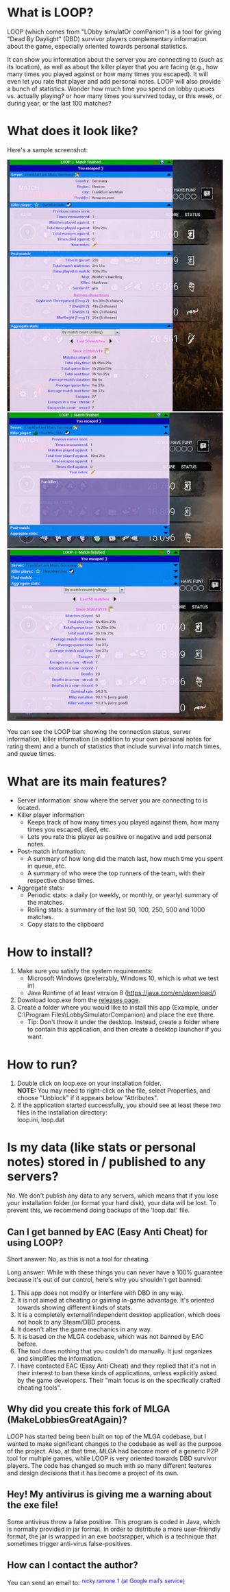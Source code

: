 # What is LOOP?

LOOP (which comes from "LObby simulatOr comPanion") is a tool for giving "Dead By Daylight" (DBD) survivor players 
complementary information about the game, especially oriented towards personal statistics.

It can show you information about the server you are connecting to (such as its location), as well as 
about the killer player that you are facing (e.g., how many times you played against or how many times you escaped). 
It will even let you rate that player and add personal notes.
LOOP will also provide a bunch of statistics. Wonder how much time you spend on lobby queues vs. 
actually playing? or how many times you survived today, or this week, or during year, or the last 100 matches? 


# What does it look like?
Here's a sample screenshot:

![](docs/images/sample_1.png)
![](docs/images/sample_2.png)
![](docs/images/sample_3.png)

You can see the LOOP bar showing the connection status, server information, killer information (in addition to your
own personal notes for rating them) and a bunch of statistics that include survival info match times, and queue times. 


# What are its main features?
  * Server information: show where the server you are connecting to is located.
  * Killer player information
    * Keeps track of how many times you played against them, how many times you escaped, died, etc.
    * Lets you rate this player as positive or negative and add personal notes. 
  * Post-match information: 
    * A summary of how long did the match last, how much time you spent in queue, etc.
    * A summary of who were the top runners of the team, with their respective chase times.
  * Aggregate stats:
    * Periodic stats: a daily (or weekly, or monthly, or yearly) summary of the matches.
    * Rolling stats: a summary of the last 50, 100, 250, 500 and 1000 matches.
    * Copy stats to the clipboard
  

# How to install?
1. Make sure you satisfy the system requirements:
    * Microsoft Windows (preferrably, Windows 10, which is what we test in)
    * Java Runtime of at least version 8 (https://java.com/en/download/)
1. Download loop.exe from the [releases page](https://github.com/nickyramone/LobbySimulatorCompanion/releases).
1. Create a folder where you would like to install this app (Example, under C:\Program Files\LobbySimulatorCompanion) 
   and place the exe there.
   * Tip: Don't throw it under the desktop. Instead, create a folder where to contain this application, and then create
          a desktop launcher if you want.


# How to run?
1. Double click on loop.exe on your installation folder.\
  **NOTE:** You may need to right-click on the file, select Properties, and choose "Unblock" if it appears below "Attributes".
1. If the application started successfully, you should see at least these two files in the installation directory:\
   loop.ini, loop.dat


# Is my data (like stats or personal notes) stored in / published to any servers?
No. We don't publish any data to any servers, which means that if you lose your installation folder 
(or format your hard disk), your data will be lost.
To prevent this, we recommend doing backups of the 'loop.dat' file.


## Can I get banned by EAC (Easy Anti Cheat) for using LOOP?
Short answer: No, as this is not a tool for cheating.

Long answer: While with these things you can never have a 100% guarantee because it's out of our control, here's why you shouldn't get banned:
1) This app does not modify or interfere with DBD in any way.
2) It is not aimed at cheating or gaining in-game advantage. It's oriented towards showing different kinds of stats.
3) It is a completely external/independent desktop application, which does not hook to any Steam/DBD process.
4) It doesn't alter the game mechanics in any way.
5) It is based on the MLGA codebase, which was not banned by EAC before.
6) The tool does nothing that you couldn't do manually. It just organizes and simplifies the information.
7) I have contacted EAC (Easy Anti Cheat) and they replied that it's not in their interest to ban these kinds of applications,
   unless explicitly asked by the game developers. Their "main focus is on the specifically crafted cheating tools".


## Why did you create this fork of MLGA (MakeLobbiesGreatAgain)?
LOOP has started being been built on top of the MLGA codebase, but I wanted to make significant changes to the codebase as well as the purpose of the project.
Also, at that time, MLGA had become more of a generic P2P tool for multiple games, while LOOP is very oriented towards DBD survivor players.
The code has changed so much with so many different features and design decisions that it has become a project of its own.


## Hey! My antivirus is giving me a warning about the exe file!
Some antivirus throw a false positive. This program is coded in Java, which is normally provided in jar format.
In order to distribute a more user-friendly format, the jar is wrapped in an exe bootsrapper, which is a technique
that sometimes trigger anti-virus false-positives.


## How can I contact the author?
You can send an email to: ![](docs/images/contact.png)
